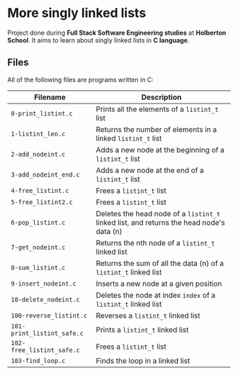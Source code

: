 # More singly linked lists

Project done during **Full Stack Software Engineering studies** at **Holberton School**. It aims to learn about singly linked lists in **C language**.

## Files

All of the following files are programs written in C:

| Filename                   | Description                                                  |
| -------------------------- | ------------------------------------------------------------ |
| `0-print_listint.c`        | Prints all the elements of a `listint_t` list                |
| `1-listint_len.c`          | Returns the number of elements in a linked `listint_t` list  |
| `2-add_nodeint.c`          | Adds a new node at the beginning of a `listint_t` list       |
| `3-add_nodeint_end.c`      | Adds a new node at the end of a `listint_t` list             |
| `4-free_listint.c`         | Frees a `listint_t` list                                     |
| `5-free_listint2.c`        | Frees a `listint_t` list                                     |
| `6-pop_listint.c`          | Deletes the head node of a `listint_t` linked list, and returns the head node's data (n) |
| `7-get_nodeint.c`          | Returns the nth node of a `listint_t` linked list            |
| `8-sum_listint.c`          | Returns the sum of all the data (n) of a `listint_t` linked list |
| `9-insert_nodeint.c`       | Inserts a new node at a given position                       |
| `10-delete_nodeint.c`      | Deletes the node at index `index` of a `listint_t` linked list |
| `100-reverse_listint.c`    | Reverses a `listint_t` linked list                           |
| `101-print_listint_safe.c` | Prints a `listint_t` linked list                             |
| `102-free_listint_safe.c`  | Frees a `listint_t` list                                     |
| `103-find_loop.c`          | Finds the loop in a linked list                              |